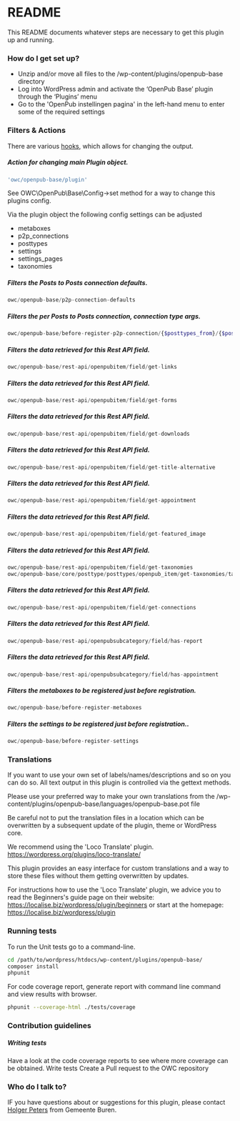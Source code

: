 # README #

This README documents whatever steps are necessary to get this plugin up and running.

### How do I get set up? ###
     
* Unzip and/or move all files to the /wp-content/plugins/openpub-base directory
* Log into WordPress admin and activate the ‘OpenPub Base’ plugin through the ‘Plugins’ menu
* Go to the 'OpenPub instellingen pagina' in the left-hand menu to enter some of the required settings

### Filters & Actions

There are various [hooks](https://codex.wordpress.org/Plugin_API/Hooks), which allows for changing the output.

##### Action for changing main Plugin object.
```php
'owc/openpub-base/plugin'
```

See OWC\OpenPub\Base\Config->set method for a way to change this plugins config.

Via the plugin object the following config settings can be adjusted
- metaboxes
- p2p_connections
- posttypes
- settings
- settings_pages
- taxonomies

##### Filters the Posts to Posts connection defaults.
```php
owc/openpub-base/p2p-connection-defaults
```

##### Filters the per Posts to Posts connection, connection type args.
```php
owc/openpub-base/before-register-p2p-connection/{$posttypes_from}/{$posttypes_to]}
```

##### Filters the data retrieved for this Rest API field.
```php
owc/openpub-base/rest-api/openpubitem/field/get-links
```

##### Filters the data retrieved for this Rest API field.
```php
owc/openpub-base/rest-api/openpubitem/field/get-forms
```

##### Filters the data retrieved for this Rest API field.
```php
owc/openpub-base/rest-api/openpubitem/field/get-downloads
```

##### Filters the data retrieved for this Rest API field.
```php
owc/openpub-base/rest-api/openpubitem/field/get-title-alternative
```

##### Filters the data retrieved for this Rest API field.
```php
owc/openpub-base/rest-api/openpubitem/field/get-appointment
```

##### Filters the data retrieved for this Rest API field.
```php
owc/openpub-base/rest-api/openpubitem/field/get-featured_image
```

##### Filters the data retrieved for this Rest API field.
```php
owc/openpub-base/rest-api/openpubitem/field/get-taxonomies
owc/openpub-base/core/posttype/posttypes/openpub_item/get-taxonomies/taxonomy-ids
```

##### Filters the data retrieved for this Rest API field.
```php
owc/openpub-base/rest-api/openpubitem/field/get-connections
```

##### Filters the data retrieved for this Rest API field.
```php
owc/openpub-base/rest-api/openpubsubcategory/field/has-report
```

##### Filters the data retrieved for this Rest API field.
```php
owc/openpub-base/rest-api/openpubsubcategory/field/has-appointment
```

##### Filters the metaboxes to be registered just before registration.
```php
owc/openpub-base/before-register-metaboxes
```

##### Filters the settings to be registered just before registration..
```php
owc/openpub-base/before-register-settings
```

### Translations ###

If you want to use your own set of labels/names/descriptions and so on you can do so. 
All text output in this plugin is controlled via the gettext methods.

Please use your preferred way to make your own translations from the /wp-content/plugins/openpub-base/languages/openpub-base.pot file

Be careful not to put the translation files in a location which can be overwritten by a subsequent update of the plugin, theme or WordPress core.

We recommend using the 'Loco Translate' plugin. 
https://wordpress.org/plugins/loco-translate/

This plugin provides an easy interface for custom translations and a way to store these files without them getting overwritten by updates.

For instructions how to use the 'Loco Translate' plugin, we advice you to read the Beginners's guide page on their website: https://localise.biz/wordpress/plugin/beginners
or start at the homepage: https://localise.biz/wordpress/plugin

### Running tests ###
To run the Unit tests go to a command-line.
```bash
cd /path/to/wordpress/htdocs/wp-content/plugins/openpub-base/
composer install
phpunit
```

For code coverage report, generate report with command line command and view results with browser.
```bash
phpunit --coverage-html ./tests/coverage
```

### Contribution guidelines ###

##### Writing tests
Have a look at the code coverage reports to see where more coverage can be obtained. 
Write tests
Create a Pull request to the OWC repository

### Who do I talk to? ###

IF you have questions about or suggestions for this plugin, please contact <a href="mailto:hpeters@Buren.nl">Holger Peters</a> from Gemeente Buren.

